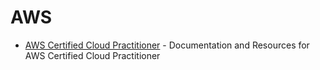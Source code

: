 # AWS

- [AWS Certified Cloud Practitioner](https://github.com/dpd696/cheat-sheets/cloud/provider/aws/aws_certified_cloud_practitioner/aws_certified_cloud_practitioner) - Documentation and Resources for AWS Certified Cloud Practitioner

